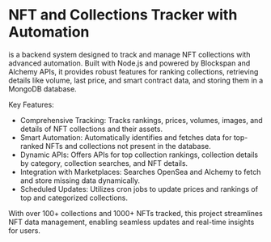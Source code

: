 # NFT and Collections Tracker with Automation
is a backend system designed to track and manage NFT collections with advanced automation. Built with Node.js and powered by Blockspan and Alchemy APIs, it provides robust features for ranking collections, retrieving details like volume, last price, and smart contract data, and storing them in a MongoDB database. 

Key Features:
- Comprehensive Tracking: Tracks rankings, prices, volumes, images, and details of NFT collections and their assets.
- Smart Automation: Automatically identifies and fetches data for top-ranked NFTs and collections not present in the database.
- Dynamic APIs: Offers APIs for top collection rankings, collection details by category, collection searches, and NFT details.
- Integration with Marketplaces: Searches OpenSea and Alchemy to fetch and store missing data dynamically.
- Scheduled Updates: Utilizes cron jobs to update prices and rankings of top and categorized collections.

With over 100+ collections and 1000+ NFTs tracked, this project streamlines NFT data management, enabling seamless updates and real-time insights for users.

